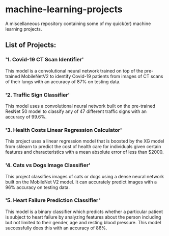 # machine-learning-projects
A miscellaneous repository containing some of my quick(er) machine learning projects.

## List of Projects:

### '1. Covid-19 CT Scan Identifier'

This model is a convolutional neural network trained on top of the pre-trained MobileNetV2 to identify Covid-19 patients from images of CT scans of their lungs with an accuracy of 87% on testing data.

### '2. Traffic Sign Classifier'

This model uses a convolutional neural network built on the pre-trained ResNet 50 model to classify any of 47 different traffic signs with an accuracy of 99.6%.

### '3. Health Costs Linear Regression Calculator'

This project uses a linear regression model that is boosted by the XG model from sklearn to predict the cost of health care for individuals given certain features and characteristics with a mean absolute error of less than $2000.

### '4. Cats vs Dogs Image Classifier'

This project classifies images of cats or dogs using a dense neural network built on the MobileNet V2 model. It can accurately predict images with a 96% accuracy on testing data.

### '5. Heart Failure Prediction Classifier'

This model is a binary classifier which predicts whether a particular patient is subject to heart failure by analyzing features about the person including but not limited to their gender, age and resting blood pressure. This model successfully does this with an accuracy of 86%.

